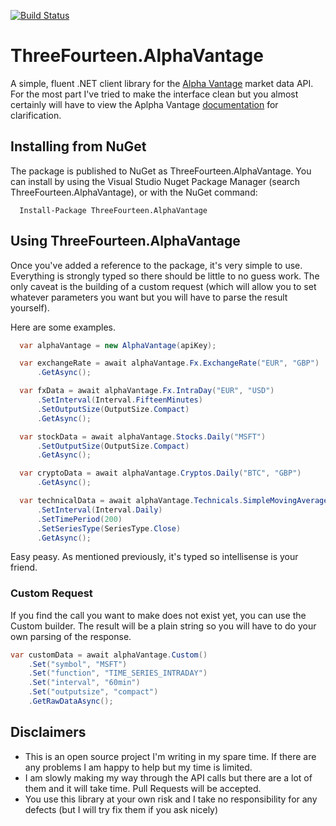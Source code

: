 [![Build Status](https://travis-ci.org/KevWK314/ThreeFourteen.AlphaVantage.svg?branch=master)](https://travis-ci.org/KevWK314/ThreeFourteen.AlphaVantage)

# ThreeFourteen.AlphaVantage
A simple, fluent .NET client library for the [Alpha Vantage](https://www.alphavantage.co) market data API. For the most part I've tried to make the interface clean but you almost certainly will have to view the Aplpha Vantage [documentation](https://www.alphavantage.co/documentation) for clarification.

## Installing from NuGet
The package is published to NuGet as ThreeFourteen.AlphaVantage. 
You can install by using the Visual Studio Nuget Package Manager (search ThreeFourteen.AlphaVantage), or with the NuGet command:

```
  Install-Package ThreeFourteen.AlphaVantage
```

## Using ThreeFourteen.AlphaVantage
Once you've added a reference to the package, it's very simple to use. Everything is strongly typed so there should be little to no guess work. The only caveat is the building of a custom request (which will allow you to set whatever parameters you want but you will have to parse the result yourself).

Here are some examples.

```c#
  var alphaVantage = new AlphaVantage(apiKey);

  var exchangeRate = await alphaVantage.Fx.ExchangeRate("EUR", "GBP")
      .GetAsync();

  var fxData = await alphaVantage.Fx.IntraDay("EUR", "USD")
      .SetInterval(Interval.FifteenMinutes)
      .SetOutputSize(OutputSize.Compact)
      .GetAsync();

  var stockData = await alphaVantage.Stocks.Daily("MSFT")
      .SetOutputSize(OutputSize.Compact)
      .GetAsync();

  var cryptoData = await alphaVantage.Cryptos.Daily("BTC", "GBP")
      .GetAsync();

  var technicalData = await alphaVantage.Technicals.SimpleMovingAverage("MSFT")
      .SetInterval(Interval.Daily)
      .SetTimePeriod(200)
      .SetSeriesType(SeriesType.Close)
      .GetAsync();
```

Easy peasy. As mentioned previously, it's typed so intellisense is your friend. 

### Custom Request

If you find the call you want to make does not exist yet, you can use the Custom builder. The result will be a plain string so you will have to do your own parsing of the response.

```c#
var customData = await alphaVantage.Custom()
    .Set("symbol", "MSFT")
    .Set("function", "TIME_SERIES_INTRADAY")
    .Set("interval", "60min")
    .Set("outputsize", "compact")
    .GetRawDataAsync();
```

## Disclaimers
- This is an open source project I'm writing in my spare time. If there are any problems I am happy to help but my time is limited.
- I am slowly making my way through the API calls but there are a lot of them and it will take time. Pull Requests will be accepted.
- You use this library at your own risk and I take no responsibility for any defects (but I will try fix them if you ask nicely)
